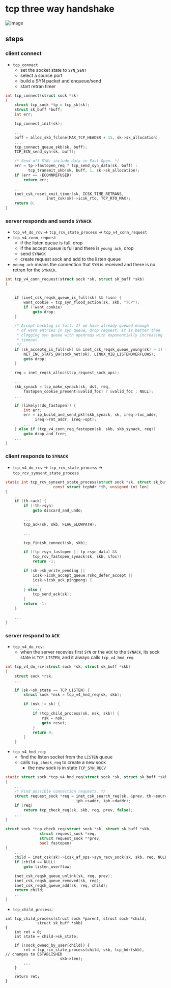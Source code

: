# tcp three way handshake

![image](https://github.com/user-attachments/assets/e39d8d6e-3614-4183-8293-c610d134e50c)

## steps
### client connect
* `tcp_connect`
    * set the socket state to `SYN_SENT`
    * select a source port
    * build a SYN packet and enqueue/send
    * start retran timer

```c
int tcp_connect(struct sock *sk)
{
	struct tcp_sock *tp = tcp_sk(sk);
	struct sk_buff *buff;
	int err;

	tcp_connect_init(sk);

    ...
	buff = alloc_skb_fclone(MAX_TCP_HEADER + 15, sk->sk_allocation);
    ...
	tcp_connect_queue_skb(sk, buff);
	TCP_ECN_send_syn(sk, buff);

	/* Send off SYN; include data in Fast Open. */
	err = tp->fastopen_req ? tcp_send_syn_data(sk, buff) :
	      tcp_transmit_skb(sk, buff, 1, sk->sk_allocation);
	if (err == -ECONNREFUSED)
		return err;

    ..
	inet_csk_reset_xmit_timer(sk, ICSK_TIME_RETRANS,
				  inet_csk(sk)->icsk_rto, TCP_RTO_MAX);
	return 0;
}
```

### server responds and sends `SYNACK`
* `tcp_v4_do_rcv` -> `tcp_rcv_state_process` -> `tcp_v4_conn_request`
*  `tcp_v4_conn_request`
    * if the listen queue is full, drop
    * if the accept queue is full and there is `young ack`, drop
    * send `SYNACK`
    * create request sock and add to the listen queue
* `young ack` means the connection that `SYN` is received and there is no retran for the `SYNACK`.

```c
int tcp_v4_conn_request(struct sock *sk, struct sk_buff *skb)
{


	if (inet_csk_reqsk_queue_is_full(sk) && !isn) {
		want_cookie = tcp_syn_flood_action(sk, skb, "TCP");
		if (!want_cookie)
			goto drop;
	}

	/* Accept backlog is full. If we have already queued enough
	 * of warm entries in syn queue, drop request. It is better than
	 * clogging syn queue with openreqs with exponentially increasing
	 * timeout.
	 */
	if (sk_acceptq_is_full(sk) && inet_csk_reqsk_queue_young(sk) > 1) {
		NET_INC_STATS_BH(sock_net(sk), LINUX_MIB_LISTENOVERFLOWS);
		goto drop;
	}

	req = inet_reqsk_alloc(&tcp_request_sock_ops);

    ...
	skb_synack = tcp_make_synack(sk, dst, req,
	    fastopen_cookie_present(&valid_foc) ? &valid_foc : NULL);
    ...

	if (likely(!do_fastopen)) {
		int err;
		err = ip_build_and_send_pkt(skb_synack, sk, ireq->loc_addr,
		     ireq->rmt_addr, ireq->opt);
        ...
	} else if (tcp_v4_conn_req_fastopen(sk, skb, skb_synack, req))
		goto drop_and_free;
    ...
}
```

### client responds to `SYNACK`
* `tcp_v4_do_rcv` -> `tcp_rcv_state_process` -> `tcp_rcv_synsent_state_process`

```c
static int tcp_rcv_synsent_state_process(struct sock *sk, struct sk_buff *skb,
					 const struct tcphdr *th, unsigned int len)
{
    ...
	if (th->ack) {
		if (!th->syn)                                                        // both the SYN and ACK are set
			goto discard_and_undo;

        ...
		tcp_ack(sk, skb, FLAG_SLOWPATH);                                    // cleanup the send queue (the SYN packet)

        ...

		tcp_finish_connect(sk, skb);										// set socket to ESTABLISHED and start tcp congestion control

		if ((tp->syn_fastopen || tp->syn_data) &&
		    tcp_rcv_fastopen_synack(sk, skb, &foc))
			return -1;

		if (sk->sk_write_pending ||
		    icsk->icsk_accept_queue.rskq_defer_accept ||
		    icsk->icsk_ack.pingpong) {
            ...
		} else {
			tcp_send_ack(sk);												// send ACK to SYNACK
		}
		return -1;
	}

    ...
}

```

### server respond to `ACK`
* `tcp_v4_do_rcv`:
	* when the server recevies first `SYN` or the `ACK` to the `SYNACK`, its sock state is `TCP_LISTEN`, and it always calls `tcp_v4_hnd_req`
```c
int tcp_v4_do_rcv(struct sock *sk, struct sk_buff *skb)
{
	struct sock *rsk;
	...

	if (sk->sk_state == TCP_LISTEN) {
		struct sock *nsk = tcp_v4_hnd_req(sk, skb);

		if (nsk != sk) {
			...
			if (tcp_child_process(sk, nsk, skb)) {
				rsk = nsk;
				goto reset;
			}
			return 0;
		}
	}
```
* `tcp_v4_hnd_req`:
	* find the listen socket from the `LISTEN` queue
 	* calls `tcp_check_req` to create a new sock
  		* the new sock is in state `TCP_SYN_RECV`
```c
static struct sock *tcp_v4_hnd_req(struct sock *sk, struct sk_buff *skb)
{
	...
	/* Find possible connection requests. */
	struct request_sock *req = inet_csk_search_req(sk, &prev, th->source,
						       iph->saddr, iph->daddr);
	if (req)
		return tcp_check_req(sk, skb, req, prev, false);
	...
}

struct sock *tcp_check_req(struct sock *sk, struct sk_buff *skb,
			   struct request_sock *req,
			   struct request_sock **prev,
			   bool fastopen)
{
	...
	child = inet_csk(sk)->icsk_af_ops->syn_recv_sock(sk, skb, req, NULL);		// tcp_v4_syn_recv_sock
	if (child == NULL)
		goto listen_overflow;

	inet_csk_reqsk_queue_unlink(sk, req, prev);									// remove from listen queue
	inet_csk_reqsk_queue_removed(sk, req);
	inet_csk_reqsk_queue_add(sk, req, child);									// add to accept queue
	return child;
	...
}
```
* `tcp_child_process`:
```
int tcp_child_process(struct sock *parent, struct sock *child,
		      struct sk_buff *skb)
{
	int ret = 0;
	int state = child->sk_state;

	if (!sock_owned_by_user(child)) {
		ret = tcp_rcv_state_process(child, skb, tcp_hdr(skb),					// changes to ESTABLISHED
					    skb->len);
		...
	}
	...
	return ret;
}
```
